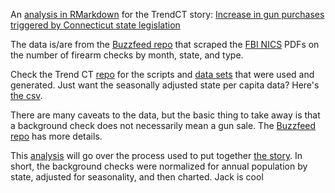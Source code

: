 
An [analysis in RMarkdown](http://trendct.github.io/background_checks/) for the TrendCT story: [Increase in gun purchases triggered by Connecticut state legislation](http://trendct.org/2015/12/14/increase-in-gun-purchases-triggered-by-connecticut-state-legislation/)

The data is/are from the [Buzzfeed repo](https://github.com/BuzzFeedNews/nics-firearm-background-checks) that scraped the [FBI NICS](https://www.fbi.gov/about-us/cjis/nics) PDFs on the number of firearm checks by month, state, and type.

Check the Trend CT [repo](https://github.com/trendct/background_checks/) for the scripts and [data sets](https://github.com/trendct/background_checks/tree/master/data) that were used and generated. Just want the seasonally adjusted state per capita data? Here's [the csv](https://github.com/trendct/background_checks/blob/master/data/states_monthly_adjusted.csv).

There are many caveats to the data, but the basic thing to take away is that a background check does not necessarily mean a gun sale. The [Buzzfeed repo](https://github.com/BuzzFeedNews/nics-firearm-background-checks) has more details.

This [analysis](http://trendct.github.io/background_checks/) will go over the process used to put together [the story](http://trendct.org/2015/12/14/increase-in-gun-purchases-triggered-by-connecticut-state-legislation/). In short, the background checks were normalized for annual population by state, adjusted for seasonality, and then charted.
Jack is cool